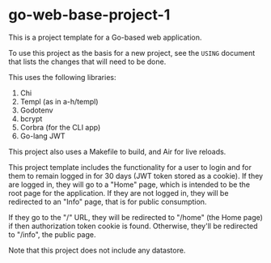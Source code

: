 # go-web-base-project-1
This is a project template for a Go-based web application.

To use this project as the basis for a new project, see the `USING` document
that lists the changes that will need to be done.

This uses the following libraries:

1. Chi
2. Templ (as in a-h/templ)
3. Godotenv
4. bcrypt
5. Corbra (for the CLI app)
6. Go-lang JWT

This project also uses a Makefile to build, and Air for live reloads.

This project template includes the functionality for a user to login and for them
to remain logged in for 30 days (JWT token stored as a cookie). If they are logged
in, they will go to a "Home" page, which is intended to be the root page for the 
application. If they are not logged in, they will be redirected to an "Info" page,
that is for public consumption.

If they go to the "/" URL, they will be redirected to "/home" (the Home page) if
then authorization token cookie is found. Otherwise, they'll be redirected to "/info", 
the public page.

Note that this project does not include any datastore.